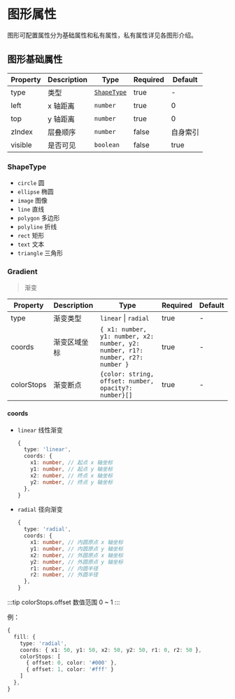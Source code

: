 # 图形属性

图形可配置属性分为基础属性和私有属性，私有属性详见各图形介绍。

## 图形基础属性

| Property | Description | Type                      | Required | Default  |
| -------- | ----------- | ------------------------- | -------- | -------- |
| type     | 类型        | [`ShapeType`](#shapetype) | true     | -        |
| left     | x 轴距离    | `number`                  | true     | 0        |
| top      | y 轴距离    | `number`                  | true     | 0        |
| zIndex   | 层叠顺序    | `number`                  | false    | 自身索引 |
| visible  | 是否可见    | `boolean`                 | false    | true     |

### ShapeType

- `circle` 圆
- `ellipse` 椭圆
- `image` 图像
- `line` 直线
- `polygon` 多边形
- `polyline` 折线
- `rect` 矩形
- `text` 文本
- `triangle` 三角形

### Gradient

> 渐变

| Property   | Description  | Type                                                                           | Required | Default |
| ---------- | ------------ | ------------------------------------------------------------------------------ | -------- | ------- |
| type       | 渐变类型     | `linear` &#124; `radial`                                                       | true     | -       |
| coords     | 渐变区域坐标 | `{ x1: number, y1: number, x2: number, y2: number, r1?: number, r2?: number }` | true     | -       |
| colorStops | 渐变断点     | `{color: string, offset: number, opacity?: number}[]`                          | true     | -       |

#### coords

- `linear` 线性渐变
  ```ts
  {
    type: 'linear',
    coords: {
      x1: number, // 起点 x 轴坐标
      y1: number, // 起点 y 轴坐标
      x2: number, // 终点 x 轴坐标
      y2: number, // 终点 y 轴坐标
    },
  }
  ```
- `radial` 径向渐变
  ```ts
  {
    type: 'radial',
    coords: {
      x1: number, // 内圆原点 x 轴坐标
      y1: number, // 内圆原点 y 轴坐标
      x2: number, // 外圆原点 x 轴坐标
      y2: number, // 外圆原点 y 轴坐标
      r1: number, // 内圆半径
      r2: number, // 外圆半径
    },
  }
  ```

:::tip
colorStops.offset 数值范围 0 ~ 1
:::

例：

```ts
{
  fill: {
    type: 'radial',
    coords: { x1: 50, y1: 50, x2: 50, y2: 50, r1: 0, r2: 50 },
    colorStops: [
      { offset: 0, color: '#000' },
      { offset: 1, color: '#fff' }
    ]
  },
}
```
